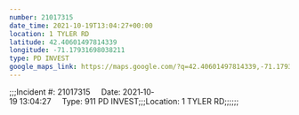 ```yaml
---
number: 21017315
date_time: 2021-10-19T13:04:27+00:00
location: 1 TYLER RD
latitude: 42.40601497814339
longitude: -71.17931698038211
type: PD INVEST
google_maps_link: https://maps.google.com/?q=42.40601497814339,-71.17931698038211
---
```


;;;Incident #: 21017315     Date: 2021‐10‐19 13:04:27     Type: 911 PD INVEST;;;Location: 1 TYLER RD;;;;;;
